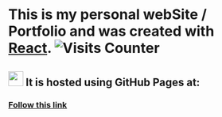 # This is my personal webSite / Portfolio and was created with [React](https://github.com/facebook/create-react-app).  ![Visits Counter](https://enuvpj5cvbk9f9f.m.pipedream.net)

## <img src="https://github.com/larts85/lianelartiles/blob/master/src/images/light-imadev.svg" width="30px" height='30px'/>  It is hosted using GitHub Pages at:

### [Follow this link](https://larts85.github.io/lianelartiles)
